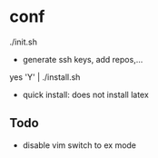 conf
====

./init.sh

* generate ssh keys, add repos,...

yes 'Y' | ./install.sh

* quick install: does not install latex

Todo
----

* disable vim switch to ex mode
